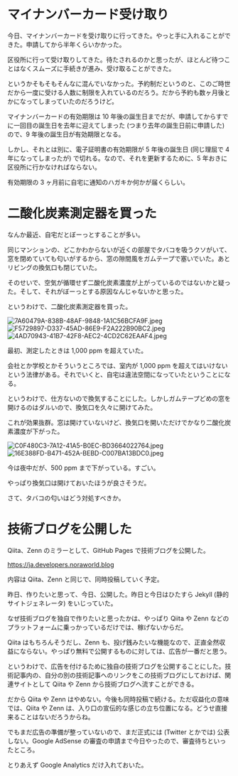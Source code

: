 # マイナンバーカード受け取り
今日、マイナンバーカードを受け取りに行ってきた。やっと手に入れることができた。申請してから半年くらいかかった。

区役所に行って受け取りしてきた。待たされるのかと思ったが、ほとんど待つことはなくスムーズに手続きが進み、受け取ることができた。

というかそもそもそんなに混んでいなかった。予約制だというのと、このご時世だから一度に受ける人数に制限を入れているのだろう。だから予約も数ヶ月後とかになってしまっていたのだろうけど。

マイナンバーカードの有効期限は 10 年後の誕生日までだが、申請してからすでに一回目の誕生日を去年に迎えてしまった (つまり去年の誕生日前に申請した) ので、9 年後の誕生日が有効期限となる。

しかし、それとは別に、電子証明書の有効期限が 5 年後の誕生日 (同じ理屈で 4 年になってしまったが) で切れる。なので、それを更新するために、5 年おきに区役所に行かなければならない。

有効期限の 3 ヶ月前に自宅に通知のハガキか何かが届くらしい。

# 二酸化炭素測定器を買った
なんか最近、自宅だとぼーっとすることが多い。

同じマンションの、どこかわからないが近くの部屋でタバコを吸うクソがいて、窓を閉めていても匂いがするから、窓の隙間風をガムテープで塞いでいた。あとリビングの換気口も閉じていた。

そのせいで、空気が循環せず二酸化炭素濃度が上がっているのではないかと疑った。そして、それがぼーっとする原因なんじゃないかと思った。

というわけで、二酸化炭素測定器を買った。

![7A60479A-838B-48AF-9848-1A1C56BCFA9F.jpeg](https://noraworld.github.io/box-bulbasaur/2021/4/4d078201ac5458f92699fab3db531b8322711b5fdb146a430b52871bdaf6da97.jpeg)
![F5729897-D337-45AD-86E9-F2A222B90BC2.jpeg](https://noraworld.github.io/box-bulbasaur/2021/4/4f910a7447d83de1206d11cddcc546658e44f7e0cc4c14ce459cf530d5cc4f0b.jpeg)
![4AD70943-41B7-42F8-AEC2-4CD2C62EAAF4.jpeg](https://noraworld.github.io/box-bulbasaur/2021/4/ca555b094fc28e37ad487aa00ae0e75ba061094c93df36e0b2ff2bc97518b5af.jpeg)

最初、測定したときは 1,000 ppm を超えていた。

会社とか学校とかそういうところでは、室内が 1,000 ppm を超えてはいけないという法律がある。それでいくと、自宅は違法空間になっていたということになる。

というわけで、仕方ないので換気することにした。しかしガムテープどめの窓を開けるのはダルいので、換気口を久々に開けてみた。

これが効果抜群。窓は開けていないけど、換気口を開いただけでかなり二酸化炭素濃度が下がった。

![C0F480C3-7A12-41A5-B0EC-BD3664022764.jpeg](https://noraworld.github.io/box-bulbasaur/2021/4/d2fd74b2198ef7348e36be6103471bb839a2947ef20a15d41e968f4227db6c27.jpeg)
![16E388FD-B471-452A-BEBD-C007BA13BDC0.jpeg](https://noraworld.github.io/box-bulbasaur/2021/4/70efda632e89a829f1eb40d5cc908ac80db897ad976450c1ff6730b04e003e09.jpeg)

今は夜中だが、500 ppm まで下がっている。すごい。

やっぱり換気口は開けておいたほうが良さそうだ。

さて、タバコの匂いはどう対処すべきか。

# 技術ブログを公開した
Qiita、Zenn のミラーとして、GitHub Pages で技術ブログを公開した。

https://ja.developers.noraworld.blog

内容は Qiita、Zenn と同じで、同時投稿していく予定。

昨日、作りたいと思って、今日、公開した。昨日と今日はひたすら Jekyll (静的サイトジェネレータ) をいじっていた。

なぜ技術ブログを独自で作りたいと思ったかは、やっぱり Qiita や Zenn などのプラットフォームに乗っかっているだけでは、稼げないからだ。

Qiita はもちろんそうだし、Zenn も、投げ銭みたいな機能なので、正直全然収益にならない。やっぱり無料で公開するものに対しては、広告が一番だと思う。

というわけで、広告を付けるために独自の技術ブログを公開することにした。技術記事内の、自分の別の技術記事へのリンクをこの技術ブログにしておけば、関連サイトとして Qiita や Zenn から技術ブログへ流すことができる。

だから Qiita や Zenn はやめない。今後も同時投稿で続ける。ただ収益化の意味では、Qiita や Zenn は、入り口の宣伝的な感じの立ち位置になる。どうせ直接来ることはないだろうからね。

でもまだ広告の準備が整っていないので、まだ正式には (Twitter とかでは) 公表しない。Google AdSense の審査の申請まで今日やったので、審査待ちといったところ。

とりあえず Google Analytics だけ入れておいた。
